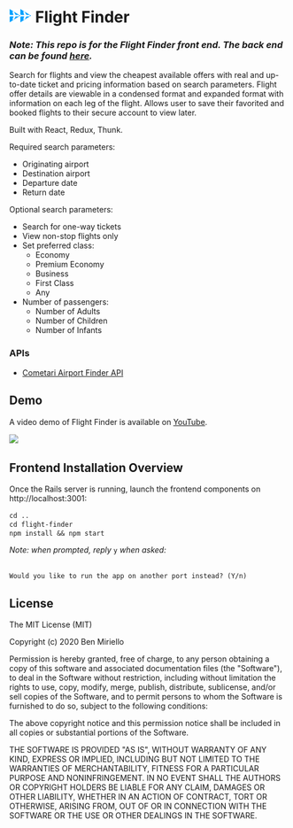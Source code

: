 <h1><img src="public/flight-finder-logo-cutout.png" alt="flight finder logo" width="40" height="25">&nbsp;Flight Finder</h1>
<!-- ![](public/flight-finder-logo-and-text-cutout.png) -->

### *Note: This repo is for the Flight Finder front end. The back end can be found [here](https://github.com/BenMiriello/flight-finder-api).*

Search for flights and view the cheapest available offers with real and up-to-date ticket and pricing information based on search parameters. Flight offer details are viewable in a condensed format and expanded format with information on each leg of the flight. Allows user to save their favorited and booked flights to their secure account to view later.

Built with React, Redux, Thunk.

Required search parameters: 
* Originating airport
* Destination airport
* Departure date
* Return date

Optional search parameters: 
* Search for one-way tickets
* View non-stop flights only
* Set preferred class:
  * Economy
  * Premium Economy
  * Business
  * First Class
  * Any
* Number of passengers:
  * Number of Adults
  * Number of Children
  * Number of Infants

### APIs

* [Cometari Airport Finder API](https://www.cometari.com/applications/airport-finder)

## Demo

A video demo of Flight Finder is available on [YouTube](https://youtu.be/Px8IAOQFDKc).

![](demos/flight-finder-clip)

<!-- **Search for Airports by City Name**

![](demos/FlightFinderSearchClip.gif)

**Refresh and Filter Results**

![](demos/FlightFinderRefreshAndFilterClip.gif)

**View Flight Details and Save Flights**

![](demos/FlightFinderFlightCardClip.gif) -->

<!-- Interested in giving Flight Finder a try? Great! Try out the [live app](url)! -->

## Frontend Installation Overview

Once the Rails server is running, launch the frontend components on http://localhost:3001:

```
cd ..
cd flight-finder
npm install && npm start
```

*Note: when prompted, reply* `y` *when asked:* 
```Something is already running on port 3000

Would you like to run the app on another port instead? (Y/n)  
```

## License

The MIT License (MIT)

Copyright (c) 2020 Ben Miriello

Permission is hereby granted, free of charge, to any person obtaining a copy of this software and associated documentation files (the "Software"), to deal in the Software without restriction, including without limitation the rights to use, copy, modify, merge, publish, distribute, sublicense, and/or sell copies of the Software, and to permit persons to whom the Software is furnished to do so, subject to the following conditions:

The above copyright notice and this permission notice shall be included in all copies or substantial portions of the Software.

THE SOFTWARE IS PROVIDED "AS IS", WITHOUT WARRANTY OF ANY KIND, EXPRESS OR IMPLIED, INCLUDING BUT NOT LIMITED TO THE WARRANTIES OF MERCHANTABILITY, FITNESS FOR A PARTICULAR PURPOSE AND NONINFRINGEMENT. IN NO EVENT SHALL THE AUTHORS OR COPYRIGHT HOLDERS BE LIABLE FOR ANY CLAIM, DAMAGES OR OTHER LIABILITY, WHETHER IN AN ACTION OF CONTRACT, TORT OR OTHERWISE, ARISING FROM, OUT OF OR IN CONNECTION WITH THE SOFTWARE OR THE USE OR OTHER DEALINGS IN THE SOFTWARE.
